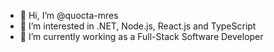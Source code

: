 - 👋 Hi, I’m @quocta-mres
- 👀 I’m interested in .NET, Node.js, React.js and TypeScript
- 🌱 I’m currently working as a Full-Stack Software Developer

<!---
quocta-mres/quocta-mres is a ✨ special ✨ repository because its `README.md` (this file) appears on your GitHub profile.
You can click the Preview link to take a look at your changes.
--->
